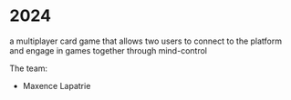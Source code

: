 # 2024
a multiplayer card game that allows two users to connect to the platform and engage in games together through mind-control

The team:
- Maxence Lapatrie

